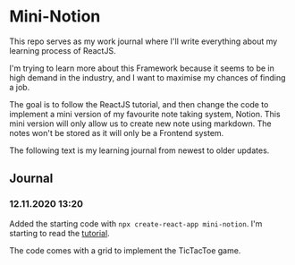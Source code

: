# Mini-Notion

This repo serves as my work journal where I'll write everything about my learning process of ReactJS.

I'm trying to learn more about this Framework because it seems to be in high demand in the industry, and I want to
maximise my chances of finding a job.

The goal is to follow the ReactJS tutorial, and then change the code to implement a mini version of my favourite note
taking system, Notion. This mini version will only allow us to create new note using markdown. The notes won't be stored
as it will only be a Frontend system.

The following text is my learning journal from newest to older updates.

## Journal

### 12.11.2020 13:20

Added the starting code with `npx create-react-app mini-notion`. I'm starting to read the [tutorial](https://fr.reactjs.org/tutorial/tutorial.html#setup-option-2-local-development-environment).

The code comes with a grid to implement the TicTacToe game.